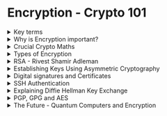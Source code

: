 # Encryption - Crypto 101

<details>
  <summary>Key terms</summary>

* **``Plaintext``**: البيانات الأصلية قبل التشفير (زي نص أو صورة).

* **``Ciphertext``**: البيانات بعد التشفير، مش مفهومة إلا لو فكّرت التشفير.

* **``Cipher``**: الطريقة أو الخوارزمية اللي بتشفّر وتفك تشفير البيانات.

* **`Encryption`**: عملية تحويل البيانات من نص صريح لـ نص مشفر.

* **`Encoding`**: طريقة لتمثيل البيانات (زي base64)، مش تشفير لأنها سهلة العكس.

* **`Key`**: معلومة لازم تتوفر علشان تفك التشفير وترجع النص الأصلي.

* **`Passphrase`**: كلمة سر لحماية الـ key.

* **`Asymmetric encryption`**: تشفير بمفتاحين مختلفين (واحد للتشفير والتاني لفك التشفير).

* **`Symmetric encryption`**: تشفير بنفس المفتاح للتشفير والفك.

* **`Brute force`**: محاولة تخمين كلمة السر أو المفتاح عن طريق تجربة كل الاحتمالات.

* **`Cryptanalysis`**: تحليل التشفير عشان تكتشف نقاط ضعف في الخوارزمية.

* Alice و Bob: أسماء افتراضية للمتواصلين في شرح التشفير.


---

![image](https://github.com/user-attachments/assets/da8224bd-fc95-409e-a5e6-4627df4975de)


  
</details>









<details>
  <summary>Why is Encryption important?</summary>


### التشفير بيستخدم لحماية البيانات، عشان يضمن: 

  * السرية (Confidentiality): ماحدش يشوف بياناتك.
  * السلامة (Integrity): البيانات ما اتغيرتش.
  * المصداقية (Authenticity): عارف إن اللي بتتعامل معاه صح مش مخترق.

### إنت بتستخدم التشفير كل يوم بدون ما تحس، زي لما:

  * بتدخل على موقع TryHackMe، بيانات الدخول بتتبعت مشفرة عشان ما حدش يسرقها.
  
  * بتتصل بـ SSH، بيعملوا نفق مشفر يحمي الجلسة.
  
  * بتدخل على البنك بتاعك، الشهادة الرقمية بتأكدلك إن الموقع الحقيقي مش مزور.
  
  * بتنزل ملف وعايز تتأكد إنه نزل صح، بتستخدم checksum عشان تتحقق من سلامة الملف.
  
  * حتى لو مش بتتعامل مع التشفير بشكل مباشر، هو موجود وبيحمي كل حاجة رقمياً.




### لو عندك بيانات حساسة لازم تخزنها، لازم تشفرها:

  * البيانات لازم تكون مشفرة في التخزين وكمان وقت النقل.
  
  * لو بتتعامل مع بيانات بطاقات دفع، لازم تلتزم بمعايير زي PCI-DSS.
  
  * بيانات طبية وأي بيانات شخصية لازم تحميها عشان القوانين زي GDPR صارمة.

    > ماتشفرش الباسوردات! بدل كده استخدم الهاش (hashing) عشان تخزنها بأمان، إلا لو بتعمل برنامج مدير كلمات سر.
  



---

![image](https://github.com/user-attachments/assets/43a50358-f55e-4828-9b7c-57b37c8154b8)



  
</details>







<details>
  <summary>Crucial Crypto Maths</summary>


# شرح عملية المودولو (Modulo) في البرمجة والتشفير

## ما هو المودولو؟

المودولو (Modulo)، التي يُرمز لها غالبًا بعلامة النسبة المئوية (`%`)، هي ببساطة عملية حسابية لإيجاد **باقي القسمة**.

عندما نكتب:

```
X % Y
```

فإننا نسأل: "ما هو الباقي من قسمة العدد `X` على العدد `Y`؟"

---

## أمثلة للتوضيح

#### المثال الأول:


```
25 % 5 = 0
```


**الشرح:** العدد 25 قابل للقسمة على 5 بشكل كامل (لأن 5 × 5 = 25)، لذلك لا يوجد باقي من القسمة.

#### المثال الثاني:


```
23 % 6 = 5
```


**الشرح:** عند قسمة 23 على 6:
* أقرب مضاعف للعدد 6 وأقل من 23 هو 18 (أي 6 × 3).
* الباقي هو الفارق بين العدد الأصلي وأقرب مضاعف: 23 - 18 = 5.

---

## نقطة هامة: المودولو عملية غير قابلة للعكس

من أهم خصائص المودولو أنها **عملية ذات اتجاه واحد (One-Way Function)**، أي لا يمكن عكسها بسهولة لمعرفة القيمة الأصلية.

على سبيل المثال، إذا كانت لديك المعادلة التالية:


```
x % 5 = 4
```

فلا يمكنك تحديد قيمة فريدة للمتغير `x`. هناك عدد لا نهائي من القيم التي تحقق هذه المعادلة، مثل:
* 4
* 9
* 14
* 19
* 24
* ... وهكذا.

---

## أهمية المودولو في التشفير

هذه الخاصية (كونها عملية ذات اتجاه واحد) تجعل المودولو حجر أساس في العديد من خوارزميات التشفير الحديثة، وأهمها:
* **خوارزمية RSA:** تُستخدم لتشفير المفتاح العام.
* **بروتوكول ديفي وهيلمان لتبادل المفاتيح (Diffie-Hellman):** يُستخدم لإنشاء مفتاح سري مشترك.

تساعد المودولو في التعامل مع الأعداد الضخمة جدًا المستخدمة في هذه الخوارزميات وتجعل من الصعب للغاية على المهاجمين عكس العمليات الحسابية وتخمين المفاتيح السرية.

---

## أفضل لغة للتعامل مع الأعداد الكبيرة

تعتبر لغة **Python** من أفضل لغات البرمجة للتعامل مع علم التشفير والعمليات على الأعداد الكبيرة، لأنها تدعم الأعداد الصحيحة ذات الحجم غير المحدود (Arbitrary-precision integers) بشكل تلقائي، مما يسهل تطبيق خوارزميات التشفير دون القلق بشأن حدود أنواع البيانات.



---

![image](https://github.com/user-attachments/assets/6127f5f9-2112-4563-aa29-c1d4acf32fe0)




  
</details>







<details>
  <summary>Types of Encryption</summary>


# مقارنة بين أنواع التشفير: المتماثل وغير المتماثل

ينقسم عالم التشفير بشكل أساسي إلى نوعين رئيسيين، لكل منهما خصائصه وحالات استخدامه.

---

## 1. التشفير المتماثل (Symmetric Encryption)

هو النوع الذي يستخدم فيه **مفتاح واحد** لعمليتي التشفير وفك التشفير.

#### كيف يعمل؟
الفكرة بسيطة: الطرفان (المرسل والمستقبل) يجب أن يمتلكا نفس المفتاح السري.
- **للتشفير:** يتم استخدام المفتاح لتحويل النص الواضح إلى نص مشفر.
- **لفك التشفير:** يتم استخدام نفس المفتاح لتحويل النص المشفر مرة أخرى إلى نص واضح.

#### أمثلة شائعة:
- **DES (Data Encryption Standard):** يعتبر قديمًا وغير آمن للاستخدامات الحديثة.
- **AES (Advanced Encryption Standard):** هو المعيار المعتمد حاليًا والأكثر استخدامًا في العالم لتأمين البيانات.

#### مميزاته:
- **سرعة عالية:** أسرع بكثير في عمليات التشفير وفك التشفير مقارنة بالنوع غير المتماثل.
- **مفاتيح أصغر:** يستخدم مفاتيح ذات حجم صغير نسبيًا (مثل 128 أو 256 بت لخوارزمية AES).

---

## 2. التشفير غير المتماثل (Asymmetric Encryption)

يُعرف أيضًا باسم **تشفير المفتاح العام (Public-Key Cryptography)**، ويستخدم **زوجًا من المفاتيح** المترابطة رياضيًا: مفتاح عام ومفتاح خاص.

#### كيف يعمل؟
- **المفتاح العام (Public Key):** يمكن مشاركته مع أي شخص. يُستخدم لتشفير البيانات أو للتحقق من التوقيع الرقمي.
- **المفتاح الخاص (Private Key):** يجب أن يظل سريًا ولا يعرفه إلا صاحبه. يُستخدم لفك تشفير البيانات أو لإنشاء توقيع رقمي.

القاعدة الأساسية هي: **ما يتم تشفيره بأحد المفاتيح، لا يمكن فك تشفيره إلا بالمفتاح الآخر من الزوج.**

- **لتشفير رسالة:** يستخدم الشخص مفتاح المستقبِل **العام** لتشفير الرسالة. وحده المستقبِل يمكنه فك تشفيرها باستخدام مفتاحه **الخاص**.
- **للتوقيع الرقمي:** يستخدم الشخص مفتاhe **الخاص** لتوقيع البيانات. يمكن لأي شخص التحقق من صحة التوقيع باستخدام مفتاحه **العام**.

#### أمثلة شائعة:
- **RSA:** من أشهر وأقدم خوارزميات التشفير غير المتماثل.
- **التشفير باستخدام المنحنيات الإهليلجية (ECC):** يوفر نفس مستوى الأمان الذي يوفره RSA ولكن بمفاتيح أصغر حجمًا.

#### مميزاته:
- **أمان عالي لتبادل المفاتيح:** يحل مشكلة كيفية تبادل المفتاح السري بأمان (وهي مشكلة التشفير المتماثل).
- **التوقيع الرقمي:** يسمح بالتحقق من هوية المرسل وضمان عدم التلاعب بالبيانات.

#### عيوبه:
- **أبطأ** من التشفير المتماثل.
- يتطلب **مفاتيح كبيرة جدًا** (تبدأ من 2048 بت لخوارزمية RSA).

---

## جدول المقارنة

| وجه المقارنة | التشفير المتماثل (Symmetric) | التشفير غير المتماثل (Asymmetric) |
| :--- | :--- | :--- |
| **المفاتيح** | مفتاح واحد سري | زوج من المفاتيح (عام وخاص) |
| **السرعة** | سريع جدًا | بطيء نسبيًا |
| **حجم المفتاح** | صغير (128-256 بت) | كبير جدًا (2048-4096 بت) |
| **إدارة المفاتيح** | صعب (تحدي مشاركة المفتاح السري) | سهل (يمكن نشر المفتاح العام بأمان) |
| **الاستخدام الأساسي**| تشفير كميات كبيرة من البيانات | تبادل المفاتيح السرية والتوقيع الرقمي |
| **أمثلة** | AES, DES | RSA, ECC |




---

![image](https://github.com/user-attachments/assets/4e5a52f3-5088-43b1-89bb-12429869bdaa)


  
</details>








<details>
  <summary>RSA - Rivest Shamir Adleman</summary>


# شرح خوارزمية RSA: الرياضيات والهجوم في تحديات CTF

تعتبر خوارزمية RSA حجر الزاوية في عالم التشفير غير المتماثل، وفهمها ضروري لحل العديد من تحديات التشفير في مسابقات CTF.

---

## 🧠 الفكرة الرياضية وراء RSA

تعتمد قوة خوارزمية RSA على حقيقة رياضية بسيطة ولكنها قوية جدًا تتعلق بالأعداد الأولية (Prime Numbers):

- **العملية السهلة:** من السهل جدًا ضرب عددين أوليين كبيرين ببعضهما البعض.
  > مثال: `17 × 23 = 391`

- **العملية الصعبة (أساس الأمان):** من الصعب للغاية تحليل (Factorization) الناتج لمعرفة العددين الأوليين الأصليين اللذين تم ضربهما.
  > مثال: إذا أُعطيت الرقم `391`، فستحتاج إلى وقت وجهد لمعرفة أنه ناتج عن ضرب `17 × 23`. يصبح هذا الأمر شبه مستحيل حسابيًا عندما تكون الأعداد الأولية ضخمة جدًا.

هذه "الصعوبة" في التحليل هي ما يمنح RSA قوتها وأمانها.

---

## 🔑 المتغيرات والمعادلات الأساسية في RSA

لفهم كيفية عمل RSA، يجب معرفة متغيراتها الرئيسية:

- **`p` و `q`:** هما عددان أوليان كبيران يتم اختيارهما بسرية.
- **`n`:** هو ناتج ضرب `p` و `q`.


```
n = p * q
```


- **`e`:** هو الأس العام (Public Exponent)، وهو جزء من المفتاح العام.
- **`d`:** هو الأس الخاص (Private Exponent)، وهو جزء من المفتاح الخاص ويتم حسابه بناءً على `p` و `q`.
- **`m`:** هي الرسالة الأصلية (Plaintext).
- **`c`:** هي الرسالة المشفرة (Ciphertext).

#### المفاتيح:
- **المفتاح العام (Public Key):** يتكون من `(n, e)` ويُستخدم لتشفير الرسائل.
- **المفتاح الخاص (Private Key):** يتكون من `(n, d)` ويُستخدم لفك تشفير الرسائل.

---

## 🔓 الهجوم على RSA في تحديات CTF

في معظم تحديات التقاط العلم (CTF)، السيناريو الشائع هو:
1.  يتم إعطاؤك مجموعة من القيم، عادةً المفتاح العام (`n`, `e`) والرسالة المشفرة (`c`).
2.  المطلوب منك هو إيجاد الرسالة الأصلية (`m`)، والتي تكون غالبًا هي الفلاغ (Flag).

**نقطة الضعف التي يتم استغلالها هي الرقم `n`.** إذا تمكنت من تحليل `n` وإيجاد قيم `p` و `q`، يمكنك حساب قيمة المفتاح الخاص `d` بنفسك، وبالتالي فك تشفير الرسالة `c` بسهولة.

---

## 🛠️ أدوات مساعدة لحل تحديات RSA

لست بحاجة إلى إجراء كل الحسابات يدويًا. هناك أدوات قوية مصممة خصيصًا لأتمتة الهجمات الشائعة على RSA في تحديات CTF.

- **[RsaCtfTool](https://github.com/RsaCtfTool/RsaCtfTool):** تعتبر الأداة الأقوى والأشمل لحل تحديات RSA. تقوم تلقائيًا بتجربة مجموعة واسعة من الهجمات بناءً على القيم المعطاة.
- **[rsatool](https://github.com/ius/rsatool):** أداة أخرى مفيدة لتوليد المفاتيح وتحليلها وإجراء عمليات حسابية بسيطة.

---

## 📌 نصيحة أخيرة وفهم أعمق

لفهم الرياضيات المعقدة وراء كيفية حساب `d` والعلاقة بين المتغيرات بعمق، يُنصح بقراءة شروحات متخصصة.

🔗 **[شرح مبسط للرياضيات في RSA](https://muirlandoracle.co.uk/2020/01/29/rsa-encryption/)** 

  
</details>








<details>
  <summary>Establishing Keys Using Asymmetric Cryptography</summary>


# 💡 لماذا نستخدم التشفير المتماثل وغير المتماثل معًا؟ (التشفير الهجين)

 لفهم كيف تعمل بروتوكولات مثل HTTPS، يجب أن نفهم لماذا يتم دمج نوعي التشفير معًا لتحقيق أفضل توازن بين الأمان والسرعة.

---

## الفكرة باختصار: الجمع بين السرعة والأمان

هناك مشكلة في كل نوع من أنواع التشفير عند استخدامه بمفرده:

1.  **التشفير غير المتماثل (Asymmetric - مثل RSA):**
    -   **مميزاته:** آمن جدًا لتبادل المعلومات دون الحاجة لمفتاح مشترك مسبقًا.
    -   **عيوبه:** بطيء جدًا ويستهلك الكثير من الموارد الحاسوبية، مما يجعله غير عملي لتشفير كل بيانات الاتصال.

2.  **التشفير المتماثل (Symmetric - مثل AES):**
    -   **مميزاته:** سريع جدًا ومثالي لتشفير كميات كبيرة من البيانات بسرعة.
    -   **عيوبه:** يتطلب أن يكون لدى الطرفين (المرسل والمستقبل) نفس المفتاح السري، مما يطرح سؤالًا: "كيف يمكن تبادل هذا المفتاح السري بأمان في البداية؟".

**الحل هو التشفير الهجين (Hybrid Encryption):** نستخدم قوة كل نوع لسد ضعف الآخر.

---

## 🔑 كيف يتم تبادل المفتاح السري بأمان؟

نستخدم التشفير **غير المتماثل لمرة واحدة فقط** في بداية الاتصال، والهدف الوحيد هو **التفاوض على مفتاح سري مشترك بأمان**.

**خطوات العملية (كما تحدث في بروتوكول TLS/HTTPS):**

1.  **طلب الاتصال:** العميل (متصفحك) يطلب الاتصال بالخادم (الموقع الإلكتروني).
2.  **إرسال المفتاح العام:** الخادم يرسل شهادته الرقمية التي تحتوي على **مفتاحه العام**.
3.  **إنشاء وتشفير المفتاح السري:**
    -   يقوم العميل بإنشاء مفتاح سري عشوائي جديد (يُسمى *session key*).
    -   يستخدم العميل **المفتاح العام** للخادم لتشفير هذا المفتاح السري.
4.  **إرسال المفتاح المشفر:** يرسل العميل المفتاح السري المشفر إلى الخادم.
5.  **فك تشفير المفتاح السري:** الخادم هو الوحيد القادر على فك تشفير هذه الرسالة باستخدام **مفتاحه الخاص**.
6.  **بدء الاتصال الآمن:** الآن، أصبح كل من العميل والخادم يمتلكان نفس المفتاح السري (*session key*). يتم استخدام هذا المفتاح مع خوارزمية تشفير **متماثل وسريع (مثل AES)** لتشفير جميع البيانات اللاحقة بينهما.

---

## 🔒 مثال توضيحي: القفل والمفتاح

لتبسيط الفكرة، تخيل السيناريو التالي:

-   **الخادم (Server):** يمتلك قفلًا فريدًا ومفتاحه الوحيد 🔐.
-   **القفل (Padlock):** هو **المفتاح العام (Public Key)**. يمكن للخادم إرسال نسخ من هذا القفل لأي شخص.
-   **المفتاح (Key):** هو **المفتاح الخاص (Private Key)**. يحتفظ به الخادم لنفسه ولا يشاركه أبدًا.
-   **السر (Secret):** هو المفتاح السري (Symmetric Key) الذي تريد إرساله بأمان.

**الخطوات:**
1.  الخادم يرسل لك نسخة من **القفل** 🔓 (مفتاحه العام).
2.  أنت تضع **السر** 🤫 داخل صندوق 📦.
3.  تستخدم **القفل** 🔓 لإغلاق الصندوق.
4.  ترسل الصندوق المُغلق إلى الخادم. الآن، لا أحد يستطيع فتح الصندوق إلا من يملك المفتاح الأصلي.
5.  الخادم يستخدم **مفتاحه** 🔑 (مفتاحه الخاص) لفتح الصندوق والحصول على السر.

الآن أصبح لديكما نفس السر (المفتاح السري)، ويمكنكما استخدامه للتواصل بسرعة وأمان.

---

## 🌍 التطبيق في الواقع: شهادات الثقة

في العالم الحقيقي، هناك خطوة إضافية حاسمة: كيف تتأكد من أنك تتحدث مع الخادم الحقيقي (مثل google.com) وليس مع شخص ينتحل هويته في المنتصف (Man-in-the-Middle)؟

هنا يأتي دور **الشهادات الرقمية (Digital Certificates)** الصادرة عن جهات موثوقة (Certificate Authorities - CAs). هذه الشهادات تؤكد أن المفتاح العام الذي استلمته ينتمي بالفعل إلى الموقع الذي تزوره، وذلك باستخدام **التوقيعات الرقمية (Digital Signatures)**.

---

## 📌 لمعرفة المزيد

لفهم أعمق لبروتوكول HTTPS وكيفية عمله بالتفصيل، يُنصح بقراءة التدوينة التالية:

🔗 **[How does HTTPS actually work?](https://robertheaton.com/2014/03/27/how-does-https-actually-work/)**
  
  
</details>






<details>
  <summary>Digital signatures and Certificates</summary>


# التوقيع الرقمي (Digital Signature) والشهادات الرقمية (Certificates)

يعتمد بناء الثقة على الإنترنت على مفهومين أساسيين: التوقيع الرقمي والشهادات الرقمية. كلاهما يستخدم التشفير غير المتماثل، لكن لكل منهما دور مختلف.

---

## ✍️ ما هو التوقيع الرقمي (Digital Signature)؟

التوقيع الرقمي هو بمثابة بصمتك الإلكترونية. إنه يثبت شيئين رئيسيين:
1.  **الأصالة (Authenticity):** أن الرسالة أو الملف صدر بالفعل منك.
2.  **سلامة البيانات (Integrity):** أن الرسالة أو الملف لم يتم التعديل عليه بعد توقيعه.

#### كيف يعمل؟
يستخدم التوقيع الرقمي آلية التشفير غير المتماثل بشكل معكوس:
-   **لإنشاء التوقيع:** أنت تستخدم **مفتاحك الخاص (Private Key)** لتوقيع البيانات (أو بصمة البيانات "hash").
-   **للتحقق من التوقيع:** يمكن لأي شخص استخدام **مفتاحك العام (Public Key)** للتحقق من صحة التوقيع.

بما أنك الوحيد الذي يمتلك المفتاح الخاص، فهذا يضمن أنك أنت فقط من يستطيع إنشاء هذا التوقيع.

> **✅ تطبيق بسيط:**
> تخيل أنك "تُشفّر" بصمة الملف بمفتاحك الخاص. أي شخص يمتلك مفتاحك العام يمكنه "فك تشفير" هذه البصمة ومقارنتها ببصمة الملف الأصلية. إذا تطابقتا، فهذا يثبت أن الملف سليم وأنه قادم منك.

---

## 🌐 ما هي الشهادة الرقمية (Digital Certificate)؟

بينما يثبت التوقيع **هوية الرسالة**، تثبت الشهادة الرقمية **هوية الكيان** نفسه (سواء كان شخصًا أو خادمًا). وظيفتها الأساسية هي ربط مفتاح عام معين بهوية محددة.

فكر فيها كبطاقة هوية إلكترونية. الشهادة الخاصة بخادم الويب تقول: "أنا الخادم الحقيقي لموقع `example.com`، وهذا هو مفتاحي العام المعتمد".

#### كيف نثق في الشهادة؟ - سلسلة الثقة (Chain of Trust)

الثقة في الشهادات الرقمية لا تأتي من فراغ، بل من خلال تسلسل هرمي يُعرف بـ "سلسلة الثقة":
1.  **سلطة التصديق الجذرية (Root CA):** هذه هي الجهات العليا الموثوقة (مثل DigiCert, Comodo). شهاداتها تكون مثبتة مسبقًا وموثوقة تلقائيًا في نظام التشغيل أو المتصفح.
2.  **سلطة التصديق الوسيطة (Intermediate CA):** الـ Root CA لا تصدر شهادات للمواقع مباشرة، بل توقّع وتثق في جهات وسيطة.
3.  **شهادة الخادم (Server Certificate):** الجهة الوسيطة تقوم بإصدار وتوقيع شهادة الخادم النهائية لموقعك.

عندما يرى متصفحك شهادة موقع، فإنه يتتبع هذه السلسلة لأعلى حتى يصل إلى Root CA الموثوقة لديه. إذا نجح في تتبع السلسلة، فإنه يثق في الموقع ويعرض علامة القفل الآمن.

> **✅ لماذا هذا مهم؟**
> هذه السلسلة تمنع هجمات التصيد (Phishing) وانتحال الشخصية (Man-in-the-Middle). إذا حاول شخص ما إنشاء موقع مزيف باسم `example.com`، فلن يتمكن من الحصول على شهادة موثوقة له، وسيقوم متصفحك بتحذيرك على الفور.

---

## ⚡ كيف تحصل على شهادة لموقعك؟

في الماضي، كانت الشهادات الرقمية مكلفة، لكن الآن يمكنك الحصول عليها مجانًا من خلال جهات مثل **Let’s Encrypt**. هذه الخدمة جعلت من السهل على أي صاحب موقع تفعيل بروتوكول **HTTPS** وتأمين الاتصال بين موقعه والزوار.

---

## 🔑 الخلاصة في نقاط

-   **التوقيع الرقمي (Digital Signature):** يثبت أن **البيانات** لم تُحرّف وأنها قادمة من شخص معين (يتم إنشاؤه بالمفتاح الخاص).
-   **الشهادة الرقمية (Certificate):** تثبت أن **الكيان** (مثل موقع الويب) هو الكيان الحقيقي الذي يدعيه (يتم التحقق منها عبر سلسلة الثقة).

كلاهما يعتمد بشكل أساسي على التشفير غير المتماثل لبناء شبكة آمنة وموثوقة.

  
</details>







<details>
  <summary>SSH Authentication</summary>




# 🚀 دليل استخدام مفاتيح SSH: الأمان والتحكم

عندما تتصل بخادم عبر بروتوكول SSH، فإنك تحتاج إلى إثبات هويتك. هناك طريقتان رئيسيتان للقيام بذلك:

1.  **اسم المستخدم وكلمة المرور (Username & Password):** الطريقة التقليدية والأقل أمانًا.
2.  **مفاتيح SSH (SSH Keys):** الطريقة الموصى بها، وهي الأكثر أمانًا وقوة.

---

## 🔑 ما هو مفتاح SSH؟

مفتاح SSH هو زوج من المفاتيح المترابطة التي تعتمد على التشفير غير المتماثل لإثبات هويتك دون الحاجة لإرسال كلمة مرور عبر الشبكة.

-   **المفتاح العام (Public Key):**
    -   هو الجزء الذي يمكنك مشاركته بأمان.
    -   يتم وضعه على الخادم الذي تريد الوصول إليه، تحديدًا في ملف: `~/.ssh/authorized_keys`.

-   **المفتاح الخاص (Private Key):**
    -   هو الجزء السري الذي يجب أن يبقى على جهازك فقط.
    -   **يجب ألا يراه أو يصل إليه أي شخص آخر غيرك.**

#### كيف تتم عملية التحقق؟
1.  عندما تحاول الاتصال، يرى الخادم أنك تحاول استخدام مفتاح معين للولوج.
2.  يتحقق الخادم من ملف `authorized_keys` ليرى إذا كان المفتاح العام المقابل موجودًا ومسموحًا له بالدخول.
3.  إذا كان موجودًا، يرسل الخادم لك "تحديًا" (challenge) مشفرًا بمفتاحك العام.
4.  لا يمكن فك تشفير هذا التحدي إلا باستخدام مفتاحك الخاص. يقوم عميل SSH على جهازك بذلك تلقائيًا ويرسل الرد الصحيح للخادم، فيسمح لك بالدخول.

---

## 🔒 ما فائدة الـ Passphrase للمفتاح الخاص؟

عند إنشاء مفتاح SSH، لديك خيار إضافة "عبارة مرور" (Passphrase). هذه العبارة **لا تُرسَل إلى الخادم أبدًا**. وظيفتها هي:

-   **تشفير ملف المفتاح الخاص نفسه على جهازك.**
-   إذا سُرق ملف مفتاحك الخاص، فلن يتمكن السارق من استخدامه دون معرفة عبارة المرور لفك تشفيره أولاً.
-   إنها طبقة أمان إضافية وحيوية لحماية هويتك الرقمية.

---

## 🛑 أهمية حماية المفتاح الخاص

> تعامل مع مفتاحك الخاص كما تتعامل مع كلمة مرور حسابك البنكي. إذا تمكن شخص ما من الحصول على نسخة من مفتاحك الخاص (ولم يكن محميًا بعبارة مرور قوية)، فسيتمكن من الدخول إلى جميع الخوادم التي أضفت إليها مفتاحك العام، دون الحاجة إلى أي كلمة مرور أخرى.

---

## 🛠️ كيفية استخدام مفاتيح SSH (خطوات عملية)

#### 1. توليد زوج المفاتيح
افتح الطرفية (Terminal) على جهازك واكتب الأمر التالي. يُفضل دائمًا إضافة passphrase قوية عند الطلب.
```bash
ssh-keygen -t rsa -b 4096
```


#### 2. نسخ المفتاح العام إلى الخادم
أسهل طريقة للقيام بذلك هي باستخدام الأمر ``ssh-copy-id.`` سيطلب منك كلمة مرور المستخدم لمرة واحدة فقط.

```
ssh-copy-id user@server_ip
```


#### 3. الاتصال باستخدام المفتاح
الآن يمكنك الاتصال بالخادم. إذا لم يكن مفتاحك في المسار الافتراضي، يمكنك تحديده باستخدام الراية ``-i``.


```
ssh -i /path/to/your/private_key user@server_ip
```

ملاحظة هامة: يجب أن تكون صلاحيات (permissions) ملف المفتاح الخاص 600 (قراءة وكتابة للمالك فقط) وإلا سيرفض SSH استخدامه.

``chmod 600 /path/to/your/private_key``

---



### 🐚 كيفية استخدام مفاتيح SSH لتحسين الشل (Shell Stabilization)
في سيناريوهات اختبار الاختراق، غالبًا ما تحصل على شل غير مستقر (مثل reverse shell). إذا كان للمستخدم الذي حصلت على صلاحياته إمكانية الدخول عبر SSH، يمكنك استخدام مفاتيح SSH للحصول على شل تفاعلي كامل ومستقر.

الخطوات:

1. من جهازك، انسخ محتويات مفتاحك العام (عادةً من ملف ``~/.ssh/id_rsa.pub``).
2. على الجهاز المخترق، الصق المفتاح العام في ملف ``~/.ssh/authorized_keys`` الخاص بالمستخدم. يمكنك استخدام أمر مثل:


```
echo "ssh-rsa AAAA..." >> ~/.ssh/authorized_keys
```

3. الآن، يمكنك الاتصال مباشرة من جهازك عبر SSH والحصول على شل ممتاز (مع إكمال تلقائي، تاريخ الأوامر، وعمل Ctrl+C بشكل صحيح).



### 💡 الخلاصة
* 🔹 مفاتيح SSH أقوى وأكثر أمانًا من كلمات المرور.
* 🔹 المفتاح الخاص هو هويتك؛ يجب حمايته وعدم تسريبه أبدًا.
* 🔹 إضافة passphrase للمفتاح الخاص تزيد من أمانه بشكل كبير.
* 🔹 استخدم مفاتيح SSH لتحسين وتثبيت الشل الذي تحصل عليه أثناء اختبار الاختراق.












---

```
nano id_rsa
```

```
-----BEGIN RSA PRIVATE KEY-----
Proc-Type: 4,ENCRYPTED
DEK-Info: AES-128-CBC,0B5AB4FEB69AFB92B2100435B42B7949

jc40IChbGadGmmQieKevqwq0DijIZc6T/vE1G65Umd9fvwTd9RDl5AckbkIhh2s/
u5OTGlJ2KBGCubrzjgw4pWVI8w53gcd+K/WUCtn3cmUQKrMou0xvf9BumjFTGR38
3c2WciVmCKW/8ET78zkBhJqiw0ZOJLsx1tZRYN9hhIlSp5zmYKl7MSP6U5dUoOX/
v7p5bJjBe0ykXu7uHhx6RUEuJv75uo7UihXCtg4jpaUl7iRR4DyFFF0DtxKXQLfs
O6vaLwEvGtIeqMnMrn6Or5Xlj+cxWdsxeF+DjenZYNPSpSir3a0DN0kMqnNWUEL/
jF3GctLlhALjRJzwUAsORnMAIgzuNbUo5xjrJf3H0mUELT27457VKkRb3XitSpRi
s3T2zofBvSjxFUtSxZ22AoGHwiyvpbAuq+J/mkFzOjW2z8c9g8Zf66/o51aNFbWl
ozQEcnlKK22lz/WTZJs1KZ7efooilM5YErtbyTlsxK5VJWIPToNELH4YExcILl/Z
Oyl3PdcgPiKUe5YLL+29CJ/7iHk1M9zxlSgSB+Ba2i0oTcabR159VhpH1DRw1JDs
nYR9gg6523lD3PEzNQtui2UT7S3uympRBetJYXD9I2ezY35zdYkaSDURFo/h8ykr
zWTiUmgoZefaHx8GriYaYqAVXTqTLMGXb0XB/qrxg62Gx86ReV/kU5WnMmjTwOIo
4k0CXJl6k2/LJ7sFmS/0sj4FDtqq50ixSoDE/zFF91Q2EA/IQNEH65fj2juBFIee
NzBT+MRDH/xv7s0WfymnUVKtLgm4vK9Or5KucVVoTJF14y/iFBtnaBw3+kHnkb1x
hy1J6lK96m9UrmxB61Oa0u0Mfe31Je4gRgoZOnBQHZvBj0I0ek3WLZTpysUEq7Ar
eilO+34ZRgFN6QUdmIw+I//88A9PW+s7GR+dAVVwectF6ZIZnRN3AGDlPwk4nKoG
LPxnWroCxpPvLEMmoUQ67xmH5Mj6EOEebSmV+vH4qpke//ys6iiWfyTqusVGfnAt
Oi4HpMVvZ4AYcPfNs02dgBFtbOJrPPu6mwbQaVeRG2wT43uHlZOvDDyynS9aOIlm
h2sKJsrdlOedl4aPlGTfbNZ0M3SPPau+XprA622s39DMQhnLvzuw/of85bkHYRvN
HpGmSxzas/JrifcDl+Xd1Y6SHbetaYcaZwUXC1hXPqypltbLmHIQ5NHqLgmJeFJb
442LBxdnHWUavqBSF2igPBAoVwp4UUcngS19F5Rs72qsoN3dHliF8Pf+rP56P3CR
Gm9CL4VbrC/SMQURSJj+RLUymS2EGlHggRG+LKpmqzCqPonNmRd6UycelADHmUTC
QG1gWghIdci0cw8QjioszmJRu0/Cem86/QPCiXRfsXYwqLD1ILp3DKFFXGOtHbey
EnL8ml0l+t/fI6ewIfbYBp6cqGMd0OgbGCUh57nvxGMmQ6wSPBv44s6EV2rgz8JH
MNBRcFvWiVjTSiMrEXQrzgXS24MCm9YxkTOS/FZebYrM7fH5wrqQxIp3O8xif5mr
GkSJcoDC2UWg2KEnAgZRXdL6CPjDSkFQoLo1/w09vCwhzQDgn3dKB0HShTTuxk6j
-----END RSA PRIVATE KEY-----
```


```
ssh2john id_rsa > rsa_hash.txt
```

```
john rsa_hash.txt --wordlist=/usr/share/wordlists/rockyou.txt
```

```
john rsa_hash.txt --show
```

![image](https://github.com/user-attachments/assets/63231a12-d6a6-4992-97a4-605f25f85f8f)

``passphrase``

```
delicious
```

![image](https://github.com/user-attachments/assets/c275f489-9bde-41e2-8ffc-9ecd263aba66)


  
</details>







<details>
   <summary>Explaining Diffie Hellman Key Exchange</summary>


# 🔑 شرح بروتوكول ديفي وهيلمان لتبادل المفاتيح (Diffie-Hellman Key Exchange)

بروتوكول ديفي وهيلمان هو أحد الحلول العبقرية لمشكلة أساسية في عالم التشفير: كيف يمكن لطرفين إنشاء مفتاح سري مشترك بينهما عبر قناة اتصال غير آمنة؟

---

## ما هو تبادل المفاتيح (Key Exchange)؟

ببساطة، هي أي طريقة تهدف إلى إنشاء أو تبادل مفتاح سري مشترك بين طرفين (لنسميهما Alice و Bob). هذا المفتاح سيُستخدم لاحقًا في التشفير المتماثل (Symmetric Encryption) لتأمين الاتصال بينهما.

> **💡 الهدف الأساسي:** ضمان عدم تمكن أي شخص يتنصت على المحادثة من معرفة هذا المفتاح المشترك.

---

## 🤔 ما هو بروتوكول Diffie-Hellman (DH)؟

هو بروتوكول (طريقة) يسمح لطرفين بإنشاء مفتاح سري مشترك **دون الحاجة لنقل المفتاح نفسه عبر الشبكة**.

بدلاً من إرسال المفتاح، يقوم كل طرف بإجراء عمليات حسابية معينة، ومن خلال تبادل نتائج هذه العمليات (وليس الأسرار نفسها)، يتمكن كلاهما من الوصول إلى نفس المفتاح السري المشترك بشكل مستقل.

---

## 👑 كيف يعمل بروتوكول Diffie-Hellman؟ (شرح مبسط)

لتبسيط الفكرة، سنتجاهل الرياضيات المعقدة (التي تعتمد على اللوغاريتمات المتقطعة) ونستخدم مثالًا تشبيهيًا:

#### 1️⃣ **الاتفاق على قيم عامة (Public Parameters)**
يتفق Alice و Bob على قيم معينة تكون معروفة للجميع، حتى للمهاجم الذي قد يتنصت. لنسمي هذه القيمة العامة `C`.

#### 2️⃣ **كل طرف يختار سرًا خاصًا**
-   Alice تختار سرًا خاصًا بها لا يعرفه أحد غيرها: `A`.
-   Bob يختار سرًا خاصًا به لا يعرفه أحد غيره: `B`.

#### 3️⃣ **كل طرف يدمج سره الخاص مع القيمة العامة**
-   Alice تحسب `AC` (دمج `A` مع `C`).
-   Bob يحسب `BC` (دمج `B` مع `C`).

#### 4️⃣ **تبادل النتائج المحسوبة**
-   Alice ترسل نتيجتها `AC` إلى Bob.
-   Bob يرسل نتيجته `BC` إلى Alice.
*(لاحظ أن الأسرار `A` و `B` لم يتم إرسالها أبدًا).*

#### 5️⃣ **كل طرف يدمج النتيجة التي استلمها مع سره الخاص**
-   Alice استلمت `BC`. تقوم بدمجها مع سرها `A` لتحصل على: `(BC) + A = ABC`.
-   Bob استلم `AC`. يقوم بدمجه مع سره `B` ليحصل على: `(AC) + B = ABC`.

> **⚡ النتيجة النهائية:**
> الآن، أصبح كل من Alice و Bob يمتلكان نفس القيمة النهائية `ABC`، والتي تمثل المفتاح السري المشترك. يمكنهما الآن استخدام هذا المفتاح لتشفير وفك تشفير رسائلهما باستخدام خوارزمية تشفير متماثل سريعة (مثل AES).

---

## ⚠️ ماذا عن المهاجم الذي يتنصت؟

المهاجم (Eve) الذي يراقب الاتصال رأى كل ما تم إرساله عبر الشبكة:
-   القيمة العامة `C`.
-   نتيجة Alice المرسلة `AC`.
-   نتيجة Bob المرسلة `BC`.

لكن بدون معرفة الأسرار الخاصة (`A` أو `B`)، من الصعب حسابيًا (شبه مستحيل) على Eve أن تستنتج المفتاح السري المشترك `ABC` من هذه المعلومات فقط، لأن العملية الرياضية المستخدمة في الواقع هي دالة ذات اتجاه واحد (صعبة العكس).

---

## 💡 لماذا يُستخدم RSA أحيانًا مع Diffie-Hellman؟

بروتوكول Diffie-Hellman يؤمّن ضد **التنصت (Eavesdropping)**، لكنه لا يؤمّن ضد هجوم **الرجل في المنتصف (Man-in-the-Middle - MITM)**. يمكن لمهاجم أن يقيم اتصال DH منفصل مع كل من Alice و Bob ويتظاهر بأنه الطرف الآخر.

لهذا السبب، غالبًا ما يتم استخدام **RSA** بجانب **DH**:
-   **Diffie-Hellman:** لإنشاء المفتاح السري المشترك بأمان.
-   **RSA (والتوقيعات الرقمية):** لإثبات هوية كل طرف للآخر والتأكد من أنهم يتحدثون مع الشخص الصحيح وليس مع مهاجم في المنتصف.

---

## 📝 ملخص سريع

-   🔹 **Diffie-Hellman** يسمح لطرفين بإنشاء مفتاح سري مشترك عبر قناة غير آمنة.
-   🔹 يعتمد على دمج كل طرف لسره الخاص مع قيم عامة، ثم تبادل النتائج للوصول إلى نفس المفتاح.
-   🔹 هو آمن ضد المتنصتين، لكنه يحتاج إلى آلية إضافية مثل **RSA والتوقيعات الرقمية** للحماية من هجمات الرجل في المنتصف (MITM).
   
  
</details>







<details>
  <summary>PGP, GPG and AES</summary>


# 🔑 نظرة على PGP, GPG, و AES في عالم التشفير

هذه مجموعة من الأدوات والمعايير الأساسية المستخدمة لتأمين البيانات، ولكل منها دوره الخاص.

---

## ما هو PGP (Pretty Good Privacy)؟

📌 **PGP** هو برنامج شهير يستخدم التشفير لتوفير الخصوصية والمصداقية للبيانات. يعتمد على مزيج من التشفير المتماثل وغير المتماثل لأداء وظائفه.

**يمكنك استخدامه في:**
-   **تشفير وفك تشفير الملفات:** لحماية محتوياتها من الوصول غير المصرح به.
-   **التوقيع الرقمي (Digital Signing):** لإثبات أنك أنت من أرسل الملف وأن الملف لم يتم التعديل عليه.
-   **تأمين البريد الإلكتروني:** وهو أحد أشهر استخداماته.

---

## 🐧 ما هو GPG (Gnu Privacy Guard)؟

📌 **GPG** أو **GnuPG** هو البديل مفتوح المصدر (Open Source) لبرنامج PGP.

إنه تطبيق لمعيار OpenPGP، مما يعني أنه يقوم بنفس وظائف PGP تمامًا ولكنه مجاني ومتاح للجميع ويتم تطويره كجزء من مشروع GNU. عمليًا، عندما يتحدث الناس عن PGP اليوم، فإنهم غالبًا ما يستخدمون GPG.

#### 💡 لماذا قد تحتاجه في تحديات CTF؟
-   **فك تشفير الملفات:** في بعض تحديات التقاط العلم (CTF)، قد يتم إعطاؤك ملفات مشفرة باستخدام GPG، وستحتاج لاستخدام أداة GPG لفك تشفيرها (إذا كان لديك المفتاح أو تمكنت من الحصول عليه).
-   **كسر كلمات المرور:** المفاتيح الخاصة (private keys) المستخدمة في GPG يمكن حمايتها بعبارة مرور (passphrase). إذا حصلت على مفتاح خاص محمي بعبارة مرور ضعيفة، يمكنك استخدام أدوات مثل `gpg2john` (لتحويل المفتاح إلى صيغة يفهمها John) ثم `John The Ripper` لمحاولة كسر عبارة المرور.

---

## 🔒 وما هو AES (Advanced Encryption Standard)؟

📌 **AES** هو معيار عالمي للتشفير **المتماثل**. إنه ليس برنامجًا بحد ذاته، بل هو خوارزمية تشفير يتم استخدامها داخل العديد من البرامج والبروتوكولات (بما في ذلك PGP/GPG و HTTPS).

-   **خليفة DES:** تم تطوير AES ليحل محل معيار DES القديم، الذي أصبح غير آمن بسبب قصر مفاتيحه (56 بت) ووجود نقاط ضعف به.
-   **يعمل على كتل البيانات (Block Cipher):** يقوم بتقسيم البيانات إلى كتل ذات حجم ثابت (128 بت) ويقوم بتشفير كل كتلة على حدة.
-   **آمن وقوي:** يستخدم مفاتيح بأطوال مختلفة (غالبًا 128، 192، أو 256 بت)، مما يجعله آمنًا للغاية ضد هجمات القوة الغاشمة (Brute-force).

> **💡 ملحوظة:**
> كلما زاد طول مفتاح AES، زاد عدد الاحتمالات الممكنة للمفتاح، وبالتالي أصبح كسر التشفير أكثر صعوبة بشكل كبير.

#### 🎥 لمعرفة المزيد عن AES
لفهم أعمق لكيفية عمل الخوارزمية بالتفصيل، يُنصح بمشاهدة هذا الفيديو من Computerphile:

🔗 **[AES Explained (Advanced Encryption Standard) - Computerphile](https://www.youtube.com/watch?v=O4xNJsC0O5I)**

---

## 💥 الخلاصة

-   ✅ **PGP/GPG:** هو نظام متكامل يستخدم التشفير غير المتماثل (لإدارة المفاتيح والتوقيع) والتشفير المتماثل (لتشفير البيانات الفعلية) بهدف تأمين الملفات والرسائل.
-   ✅ **AES:** هو معيار التشفير **المتماثل** الحديث والسريع الذي يُستخدم لتشفير البيانات نفسها بكفاءة وأمان، وهو أقوى بكثير من سلفه DES.





---


```bash
┌──(kali㉿kali)-[~/tryhackme/101]
└─$ file message.gpg.1 
message.gpg.1: PGP RSA encrypted session key - keyid: 2A0A5FDC 5081B1C5 RSA (Encrypt or Sign) 1024b .
                                                                                                                                                                            
┌──(kali㉿kali)-[~/tryhackme/101]
└─$ file tryhackme.key.1 
tryhackme.key.1: OpenPGP Secret Key Version 4, Created Tue Jun 30 23:16:30 2020, RSA (Encrypt or Sign, 1024 bits); User ID; Signature; OpenPGP Certificate
                                          
```



1️⃣ استورد الـ private key:

```bash
gpg --import tryhackme.key.1
```


2️⃣ فك التشفير:

```bash
gpg --output decrypted_message.txt --decrypt message.gpg.1
```

![image](https://github.com/user-attachments/assets/629a2d6f-ef5d-45a6-9c9e-72810d41c47b)

![image](https://github.com/user-attachments/assets/89f4c7c0-37c6-4cd1-8ead-a5e3cc745869)


  
</details>







<details>
  <summary>The Future - Quantum Computers and Encryption</summary>


# 🚀 تهديد الحوسبة الكمومية (Quantum Computing) للتشفير الحالي

تمثل الحوسبة الكمومية ثورة تكنولوجية قادمة، لكنها في الوقت نفسه تشكل تهديدًا وجوديًا لمعظم أنظمة التشفير التي نعتمد عليها اليوم لحماية بياناتنا.

---

## المشكلة الأساسية: قوة الحوسبة الكمومية

يكمن الخطر في أن أجهزة الكمبيوتر الكمومية، على عكس أجهزة الكمبيوتر التقليدية، مصممة لحل أنواع معينة من المسائل الرياضية المعقدة بسرعة فائقة. العديد من خوارزميات التشفير الحالية تستمد قوتها وأمانها من "صعوبة" حل هذه المسائل بالذات.

---

## 🔑 تأثير الحوسبة الكمومية على التشفير غير المتماثل (Asymmetric)

يعتبر التشفير غير المتماثل هو الأكثر عرضة للخطر المباشر.

-   **الخوارزميات المهددة:** `RSA`, `Diffie-Hellman`, `Elliptic Curve Cryptography (ECC)`.
-   **سبب الخطر:** تستند هذه الخوارزميات على صعوبة حل مسائل رياضية مثل:
    -   تحليل الأعداد الكبيرة إلى عواملها الأولية (مشكلة RSA).
    -   مشكلة اللوغاريتم المتقطع في المنحنيات الإهليلجية (مشكلة ECC).
-   **التأثير:** ستتمكن أجهزة الكمبيوتر الكمومية (باستخدام خوارزميات مثل خوارزمية شور "Shor's Algorithm") من حل هذه المسائل بكفاءة، مما يجعل هذه الأنظمة من التشفير عديمة الفائدة.
-   **الإطار الزمني المتوقع:** تشير التقديرات إلى أن هذا التهديد قد يصبح حقيقيًا حوالي عام 2030.

---

## 🔒 تأثير الحوسبة الكمومية على التشفير المتماثل (Symmetric)

التشفير المتماثل أكثر صمودًا بشكل عام، لكنه ليس محصنًا تمامًا. يعتمد مستوى الخطر على طول المفتاح المستخدم.

-   `AES 128-bit`: **ضعيف.** يمكن لأجهزة الكمبيوتر الكمومية (باستخدام خوارزمية جروفر "Grover's Algorithm") تقليل الوقت اللازم لكسره بشكل كبير، مما يجعله غير آمن في عصر ما بعد الكوانتوم.
-   `AES 256-bit`: **قوي.** على الرغم من أن خوارزمية جروفر تضعفه نسبيًا، إلا أن كسر مفتاح AES بطول 256 بت سيظل صعبًا للغاية ويتطلب موارد هائلة حتى بالنسبة لأجهزة الكمبيوتر الكمومية.
-   `Triple DES`: **ضعيف جدًا.** سيتم كسره بسهولة.

---

## ✅ التوصيات الحالية ومستقبل التشفير

الخبراء والمؤسسات الأمنية يعملون بالفعل على حل هذه المشكلة من خلال نهجين:

#### 1. التوصيات الحالية (للتخفيف من المخاطر):
-   إذا كنت تستخدم **RSA**، فاستخدم مفاتيح بأطوال كبيرة جدًا (على الأقل 3072 بت أو أعلى).
-   إذا كنت تستخدم **AES**، فاعتمد على `AES 256-bit` وتجنب `AES 128-bit`.

#### 2. مستقبل التشفير (الحلول طويلة الأمد):
-   **التشفير المقاوم للكوانتوم (Post-Quantum Cryptography - PQC):** يتم حاليًا تطوير واختبار جيل جديد من خوارزميات التشفير التي تعتمد على مسائل رياضية يُعتقد أنها صعبة الحل حتى على أجهزة الكمبيوتر الكمومية.
-   تقود مؤسسات مثل **المعهد الوطني للمعايير والتكنولوجيا (NIST)** في الولايات المتحدة مسابقة عالمية لتوحيد هذه الخوارزميات الجديدة.

---

## 📚 لمزيد من التوسع والمعلومات

-   **[مستندات NIST حول Post-Quantum Cryptography](https://csrc.nist.gov/projects/post-quantum-cryptography):** المصدر الرسمي لمتابعة جهود توحيد معايير التشفير المقاومة للكوانتوم.
-   **كتاب [Cryptography Apocalypse](https://www.amazon.com/Cryptography-Apocalypse-Preparing-Quantum-Computing/dp/1484242189):** يشرح بالتفصيل تأثير الحوسبة الكمومية على الأمن السيبراني وكيف يمكن للأفراد والمؤسسات الاستعداد لهذا المستقبل.
  
</details>























